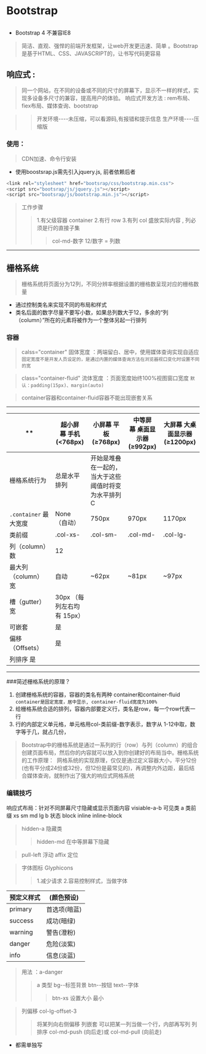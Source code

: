 # Bootstrap
##
- Bootstrap 4 不兼容IE8

> 简洁、直观、强悍的前端开发框架，让web开发更迅速、简单 
。Bootstrap是基于HTML、CSS、JAVASCRIPT的，让书写代码更容易 
## 响应式 : 
> 同一个网站，在不同的设备或不同的尺寸的屏幕下，显示不一样的样式，实现多设备多尺寸的兼容，提高用户的体验。 
> 响应式开发方法 : 
> rem布局、fiex布局、媒体查询、bootstrap 

>> 开发环境----未压缩，可以看源码,有报错和提示信息
>> 生产环境----压缩版 

### 使用： 
> CDN加速、命令行安装 
- 使用boostsrap.js需先引入jquery.js, 前者依赖后者
```js
<link rel="stylesheet" href="bootsrap/css/bootstrap.min.css">
<script src="bootsrap/js/jquery.js"></script>
<script src="bootsrap/js/bootstrap.min.js"></script>
```
> 工作步骤
>> 1.有父级容器 container
>> 2.有行 row
>> 3.有列 col 盛放实际内容 , 列必须是行的直接子集 
>>> col-md-数字 12/数字 = 列数
******
## 栅格系统 

> 栅格系统将页面分为12列，不同分辨率根据设置的栅格数呈现对应的栅格数量
- 通过控制类名来实现不同的布局和样式
- 类名后面的数字尽量不要写小数，如果总列数大于12，多余的“列（column）”所在的元素将被作为一个整体另起一行排列

### 容器
> calss="container" 固体宽度 ：两端留白、居中，使用媒体查询实现自适应`固定宽度不是开发人员设定的，是通过内置的媒体查询方法在浏览器视口变化时设置不同的宽`

> class="container-fluid" 流体宽度 ：页面宽度始终100%视图窗口宽度
`默认：padding(15px)、margin(auto)`

> container容器和container-fluid容器不能出现嵌套关系

*******
**| 超小屏幕 手机 (<768px)|	小屏幕 平板 (≥768px)	|中等屏幕 桌面显示器 (≥992px)	|大屏幕 大桌面显示器 (≥1200px)
--|--|--|--|--
栅格系统行为	|总是水平排列	|开始是堆叠在一起的，当大于这些阈值时将变为水平排列C
`.container` 最大宽度	|None （自动）	|750px|	970px	|1170px
类前缀	|.col-xs-|	.col-sm-|	.col-md-|	.col-lg-
列（column）数|	12
最大列（column）宽|	自动	|~62px|	~81px	|~97px
槽（gutter）宽	|30px （每列左右均有 15px）
可嵌套|	是
偏移（Offsets）|	是
列排序	是|
******

###简述栅格系统的原理？
1. 创建栅格系统的容器，容器的类名有两种 container和container-fluid `container是固定宽度，居中显示, container-fluid宽度为100%`
2. 给栅格系统合适的排列，容器内部要定义行，类名是row，每一个row代表一行
3. 行的内部定义单元格，单元格用col-类前缀-数字表示，数字从 1-12中取，数字等于几，就占几份，
>Bootstrap中的栅格系统是通过一系列的行（row）与列（column）的组合创建页面布局，然后你的内容就可以放入到你创建好的布局当中。栅格系统的工作原理： 
>网格系统的实现原理，仅仅是通过定义容器大小，平分12份(也有平分成24份或32份，但12份是最常见的)，再调整内外边距，最后结合媒体查询，就制作出了强大的响应式网格系统


### 编辑技巧
响应式布局：针对不同屏幕尺寸隐藏或显示页面内容
visiable-a-b 可见类
a 类前缀 xs sm md lg
b 状态 block inline inline-block

> hidden-a 隐藏类
>> hidden-md 在中等屏幕下隐藏

> pull-left 浮动
> affix 定位

> 字体图标 Glyphicons
>> 1.减少请求 2.容易控制样式，当做字体

预定义样式 	|	(颜色预设)
--|--
primary 	|	首选项(暗蓝)
success 	|	成功(暗绿)
warning 	|	警告(澄粉)
danger 		|	危险(淡紫)
info 		|	信息(淡蓝)

> 用法 ：a-danger 
>> a 类型 bg--标签背景 btn--按钮 text--字体
>>> btn-xs 设置大小 最小


> 列偏移 col-lg-offset-3
>> 将某列向右侧偏移
> 列嵌套
>>可以把某一列当做一个行，内部再写列
> 列排序
>>col-md-push (向后走)或 col-md-pull (向前走)
- 都需单独写